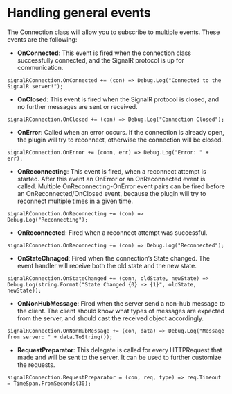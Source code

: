 # Handling general events
The Connection class will allow you to subscribe to multiple events. These events are the following:

- **OnConnected**: This event is fired when the connection class successfully connected, and the SignalR protocol is up for communication.

```language-csharp
signalRConnection.OnConnected += (con) => Debug.Log("Connected to the SignalR server!");
```

- **OnClosed**: This event is fired when the SignalR protocol is closed, and no further messages are sent or received.

```language-csharp
signalRConnection.OnClosed += (con) => Debug.Log("Connection Closed");
```

- **OnError**: Called when an error occurs. If the connection is already open, the plugin will try to reconnect, otherwise the connection will be closed.

```language-csharp
signalRConnection.OnError += (conn, err) => Debug.Log("Error: " + err);
```

- **OnReconnecting**: This event is fired, when a reconnect attempt is started. After this event an OnError or an OnReconnected event is called. Multiple OnReconnecting-OnError event pairs can be fired before an OnReconnected/OnClosed event, because the plugin will try to reconnect multiple times in a given time.

```language-csharp
signalRConnection.OnReconnecting += (con) => Debug.Log("Reconnecting");
```

- **OnReconnected**: Fired when a reconnect attempt was successful.

```language-csharp
signalRConnection.OnReconnecting += (con) => Debug.Log("Reconnected");
```

- **OnStateChnaged**: Fired when the connection’s State changed. The event handler will receive both the old state and the new state.

```language-csharp
signalRConnection.OnStateChanged += (conn, oldState, newState) => Debug.Log(string.Format("State Changed {0} -> {1}", oldState, newState));
```

- **OnNonHubMessage**: Fired when the server send a non-hub message to the client. The client should know what types of messages are expected from the server, and should cast the received object accordingly.

```language-csharp
signalRConnection.OnNonHubMessage += (con, data) => Debug.Log("Message from server: " + data.ToString());
```

- **RequestPreparator**: This delegate is called for every HTTPRequest that made and will be sent to the server. It can be used to further customize the requests.

```language-csharp
signalRConnection.RequestPreparator = (con, req, type) => req.Timeout = TimeSpan.FromSeconds(30);
```
